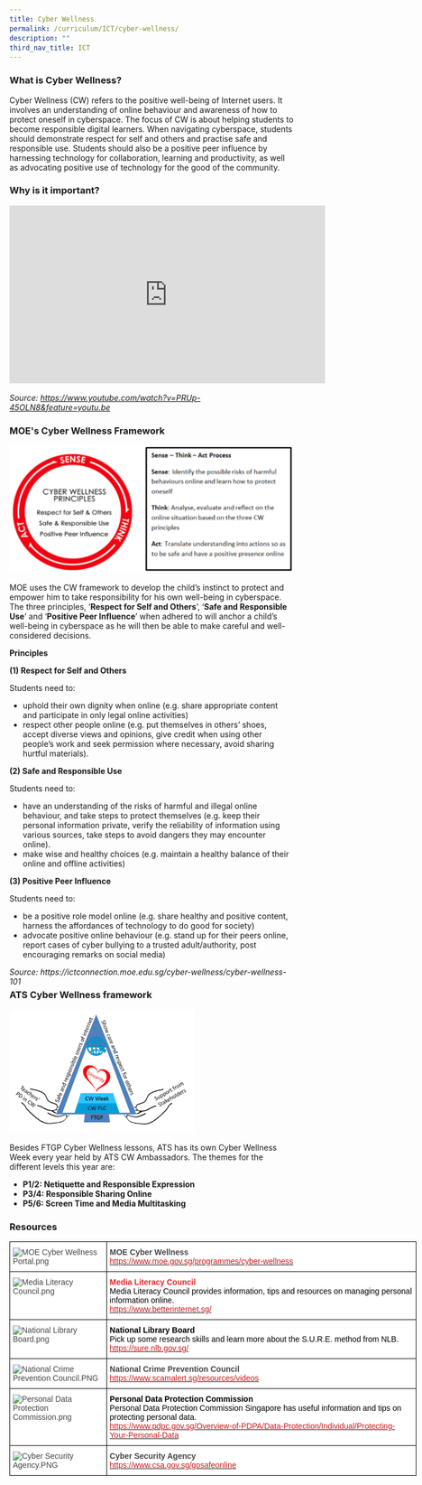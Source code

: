 ```yaml
---
title: Cyber Wellness
permalink: /curriculum/ICT/cyber-wellness/
description: ""
third_nav_title: ICT
---
```

### What is Cyber Wellness?
Cyber Wellness (CW) refers to the positive well-being of Internet users. It involves an understanding of online behaviour and awareness of how to protect oneself in cyberspace. The focus of CW is about helping students to become responsible digital learners. When navigating cyberspace, students should demonstrate respect for self and others and practise safe and responsible use. Students should also be a positive peer influence by harnessing technology for collaboration, learning and productivity, as well as advocating positive use of technology for the good of the community.

### Why is it important?

<center><iframe width="560" height="315" src="https://www.youtube.com/embed/PRUp-45OLN8" title="Teens and Tech: The New Landscape" frameborder="0" allow="accelerometer; autoplay; clipboard-write; encrypted-media; gyroscope; picture-in-picture" allowfullscreen></iframe></center>

*_Source: https://www.youtube.com/watch?v=PRUp-45OLN8&feature=youtu.be_*

### MOE's Cyber Wellness Framework

![](/images/cyberwellness.png)

MOE uses the CW framework to develop the child’s instinct to protect and empower him to take responsibility for his own well-being in cyberspace. The three principles, ‘**Respect for Self and Others**’, ‘**Safe and Responsible Use**’ and ‘**Positive Peer Influence**’ when adhered to will anchor a child’s well-being in cyberspace as he will then be able to make careful and well-considered decisions.  

**Principles** 

**(1) Respect for Self and Others** 

Students need to: 
*   uphold their own dignity when online (e.g. share appropriate content and participate in only legal online activities) 
* respect other people online (e.g. put themselves in others’ shoes, accept diverse views and opinions, give credit when using other people’s work and seek permission where necessary, avoid sharing hurtful materials).

**(2) Safe and Responsible Use** 

Students need to: 
* have an understanding of the risks of harmful and illegal online behaviour, and take steps to protect themselves (e.g. keep their personal information private, verify the reliability of information using various sources, take steps to avoid dangers they may encounter online). 
* make wise and healthy choices (e.g. maintain a healthy balance of their online and offline activities)

**(3) Positive Peer Influence**

Students need to: 
* be a positive role model online (e.g. share healthy and positive content, harness the affordances of technology to do good for society)  
* advocate positive online behaviour (e.g. stand up for their peers online, report cases of cyber bullying to a trusted adult/authority, post encouraging remarks on social media)

<div>
	<div style="float: right">
		<em>Source:  https://ictconnection.moe.edu.sg/cyber-wellness/cyber-wellness-101</em>
	</div>
</div>

<br>

### ATS Cyber Wellness framework

<img src="/images/ATS%20CYBER%20WELLNESS%20FRAMEWORK.png" 
     style="width:65%">

Besides FTGP Cyber Wellness lessons, ATS has its own Cyber Wellness Week every year held by ATS CW Ambassadors. The themes for the different levels this year are:  

*   **P1/2: Netiquette and Responsible Expression** 
*   **P3/4: Responsible Sharing Online**
*   **P5/6: Screen Time and Media Multitasking**

### Resources

<style type="text/css">
.tg  {border-collapse:collapse;border-spacing:0;margin:0px auto;}
.tg td{border-color:black;border-style:solid;border-width:1px;font-family:Arial, sans-serif;font-size:14px;
  overflow:hidden;padding:10px 5px;word-break:normal;}
.tg th{border-color:black;border-style:solid;border-width:1px;font-family:Arial, sans-serif;font-size:14px;
  font-weight:normal;overflow:hidden;padding:10px 5px;word-break:normal;}
.tg .tg-fwnj{background-color:#FFF;color:#454545;text-align:left;vertical-align:top}
.tg .tg-8aq7{background-color:#FFF;color:#ED2125;text-align:left;vertical-align:top}
</style>
<table class="tg" style="undefined;table-layout: fixed; width: 722px">
<colgroup>
<col style="width: 172px">
<col style="width: 550px">
</colgroup>
<tbody>
  <tr>
    <td class="tg-fwnj"><img src="https://aitong-moe-edu-sg-admin.cwp.sg/qql/slot/u180/Departments/ICT/Cyber%20Wellness/MOE%20Cyber%20Wellness%20Portal.png" alt="MOE Cyber Wellness Portal.png"></td>
    <td class="tg-fwnj"><span style="font-weight:bold">MOE Cyber Wellness </span><br><a href="https://www.moe.gov.sg/programmes/cyber-wellness" target="_blank" rel="noopener noreferrer"><span style="color:#CB181A">https://www.moe.gov.sg/programmes/cyber-wellness</span></a></td>
  </tr>
  <tr>
    <td class="tg-fwnj"><img src="https://aitong-moe-edu-sg-admin.cwp.sg/qql/slot/u180/Departments/ICT/Cyber%20Wellness/Media%20Literacy%20Council.png" alt="Media Literacy Council.png"></td>
    <td class="tg-8aq7"><span style="font-weight:bold">Media Literacy Council</span><br><span style="color:black">Media Literacy Council provides information, tips and resources on managing personal information online.</span><br><a href="https://www.betterinternet.sg/" target="_blank" rel="noopener noreferrer"><span style="text-decoration:none;color:#CB181A;background-color:initial">https://www.betterinternet.sg/</span></a><span style="color:#CB181A"> </span></td>
  </tr>
  <tr>
    <td class="tg-fwnj"><img src="https://aitong-moe-edu-sg-admin.cwp.sg/qql/slot/u180/Departments/ICT/Cyber%20Wellness/National%20Library%20Board.png" alt="National Library Board.png"></td>
    <td class="tg-fwnj"><span style="font-weight:bold;color:black;background-color:initial">National Library Board</span><br><span style="color:black">Pick up some research skills and learn more about the S.U.R.E. method from NLB.</span><br><a href="https://sure.nlb.gov.sg/" target="_blank" rel="noopener noreferrer"><span style="color:#CB181A">https://sure.nlb.gov.sg/</span></a><span style="color:#CB181A"> </span></td>
  </tr>
  <tr>
    <td class="tg-fwnj"><img src="https://aitong-moe-edu-sg-admin.cwp.sg/qql/slot/u180/Departments/ICT/Cyber%20Wellness/National%20Crime%20Prevention%20Council.PNG" alt="National Crime Prevention Council.PNG"></td>
    <td class="tg-fwnj"><span style="font-weight:bold">National Crime Prevention Council</span><br><a href="https://www.scamalert.sg/resources/videos" target="_blank" rel="noopener noreferrer"><span style="text-decoration:none;color:#CB181A">https://www.scamalert.sg/resources/videos</span></a></td>
  </tr>
  <tr>
    <td class="tg-fwnj"><img src="https://aitong-moe-edu-sg-admin.cwp.sg/qql/slot/u180/Departments/ICT/Cyber%20Wellness/Personal%20Data%20Protection%20Commission.png" alt="Personal Data Protection Commission.png"></td>
    <td class="tg-fwnj"><span style="font-weight:bold;color:black;background-color:initial">Personal Data Protection Commission</span><br><span style="color:black">Personal Data Protection Commission Singapore has useful information and tips on protecting personal data.</span><br><a href="https://www.pdpc.gov.sg/Overview-of-PDPA/Data-Protection/Individual/Protecting-Your-Personal-Data" target="_blank" rel="noopener noreferrer"><span style="color:#CB181A">https://www.pdpc.gov.sg/Overview-of-PDPA/Data-Protection/Individual/Protecting-Your-Personal-Data</span></a><br></td>
  </tr>
  <tr>
    <td class="tg-fwnj"><img src="https://aitong-moe-edu-sg-admin.cwp.sg/qql/slot/u180/Departments/ICT/Cyber%20Wellness/Cyber%20Security%20Agency.PNG" alt="Cyber Security Agency.PNG"></td>
    <td class="tg-fwnj"><span style="font-weight:bold">Cyber Security Agency</span><br><a href="https://www.csa.gov.sg/gosafeonline" target="_blank" rel="noopener noreferrer"><span style="text-decoration:none;color:#CB181A">https://www.csa.gov.sg/gosafeonline</span></a></td>
  </tr>
</tbody>
</table>
